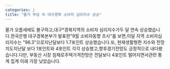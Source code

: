 ```yaml
---
categories: j
title: "물가 부담 속 대구경북 소비자 심리지수 상승"
---
```

물가 오름세에도 불구하고,대구*경북지역의 소비자 심리지수가두 달 연속 상승했습니다.한국은행 대구경북본부가 발표한"9월 소비자동향 조사"를 보면,이달 지역 소비자심리지수는 "96.3"으로지난달보다 1.7포인트 상승했습니다.또, 현재생활형편 지수와 전망치도지난달 보다 1포인트와 4포인트 각각 상승했고,향후경기전망도 긍정적으로 내다봤습니다.다만, 부동산 시장 침체로주택가격전망은 전달보다 4포인트 떨어지면서관련 통계 집계 이래 가장 낮았습니다.